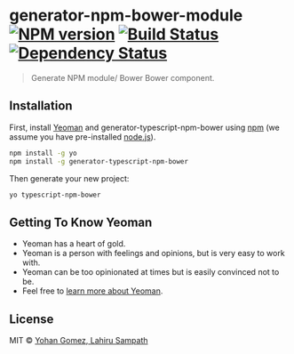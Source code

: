 # generator-npm-bower-module [![NPM version][npm-image]][npm-url] [![Build Status][travis-image]][travis-url] [![Dependency Status][daviddm-image]][daviddm-url]
> Generate NPM module/ Bower Bower component. 

## Installation

First, install [Yeoman](http://yeoman.io) and generator-typescript-npm-bower using [npm](https://www.npmjs.com/) (we assume you have pre-installed [node.js](https://nodejs.org/)).

```bash
npm install -g yo
npm install -g generator-typescript-npm-bower
```

Then generate your new project:

```bash
yo typescript-npm-bower
```

## Getting To Know Yeoman

 * Yeoman has a heart of gold.
 * Yeoman is a person with feelings and opinions, but is very easy to work with.
 * Yeoman can be too opinionated at times but is easily convinced not to be.
 * Feel free to [learn more about Yeoman](http://yeoman.io/).

## License

MIT © [Yohan Gomez, Lahiru Sampath]()


[npm-image]: https://badge.fury.io/js/generator-npm-bower-module.svg
[npm-url]: https://npmjs.org/package/generator-npm-bower-module
[travis-image]: https://travis-ci.org/yohangz/generator-npm-bower-module.svg?branch=master
[travis-url]: https://travis-ci.org/yohangz/generator-npm-bower-module
[daviddm-image]: https://david-dm.org/yohangz/generator-npm-bower-module.svg?theme=shields.io
[daviddm-url]: https://david-dm.org/yohangz/generator-npm-bower-module
